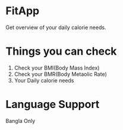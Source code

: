 # FitApp

Get overview of your daily calorie needs.

# Things you can check

1. Check your BMI(Body Mass Index)
2. Check your BMR(Body Metaolic Rate)
3. Your Daily calorie needs

# Language Support
Bangla Only
